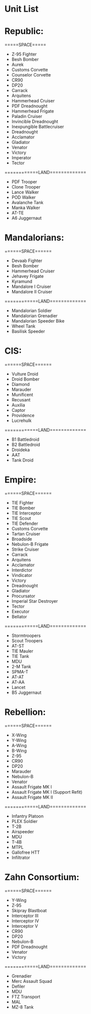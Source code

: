 # Unit List

# Republic:

=====SPACE=====
 - Z-95 Fighter
 - Besh Bomber
 - Aurek
 - Customs Corvette
 - Counselor Corvette
 - CR90
 - DP20
 - Carrack
 - Arquitens
 - Hammerhead Cruiser
 - PDF Dreadnought
 - Hammerhead Frigate
 - Paladin Cruiser
 - Invincible Dreadnought
 - Inexpungible Battlecruiser
 - Dreadnought
 - Acclamator
 - Gladiator
 - Venator
 - Victory
 - Imperator
 - Tector

============LAND=============
 - PDF Trooper
 - Clone Trooper
 - Lance Walker
 - POD Walker
 - Avalanche Tank
 - Manka Walker
 - AT-TE
 - A6 Juggernaut

# Mandalorians:

======SPACE======
 - Devaab Fighter
 - Besh Bomber
 - Hammerhead Cruiser
 - Jehavey Frigate
 - Kyramund
 - Mandalore I Cruiser
 - Mandalore II Cruiser

============LAND=============
 - Mandalorian Soldier
 - Mandalorian Grenadier
 - Mandalorian Speeder Bike
 - Wheel Tank
 - Basilisk Speeder

# CIS:

======SPACE======
 - Vulture Droid
 - Droid Bomber
 - Diamond
 - Marauder
 - Munificent
 - Recusant
 - Auxilia
 - Captor
 - Providence
 - Lucrehulk

============LAND=============
 - B1 Battledroid
 - B2 Battledroid
 - Droideka
 - AAT
 - Tank Droid

# Empire:

======SPACE======
 - TIE Fighter
 - TIE Bomber
 - TIE Interceptor
 - TIE Scout
 - TIE Defender
 - Customs Corvette
 - Tartan Cruiser
 - Broadside
 - Nebulon-B Frigate
 - Strike Cruiser
 - Carrack 
 - Arquitens
 - Acclamator
 - Interdictor
 - Vindicator
 - Victory
 - Dreadnought
 - Gladiator
 - Procursator
 - Imperial Star Destroyer
 - Tector
 - Executor
 - Bellator

============LAND=============
 - Stormtroopers
 - Scout Troopers
 - AT-ST
 - TIE Mauler
 - TIE Tank
 - MDU
 - 2-M Tank
 - SPMA-T
 - AT-AT
 - AT-AA
 - Lancet
 - B5 Juggernaut

# Rebellion:

======SPACE======
 - X-Wing
 - Y-Wing
 - A-Wing
 - B-Wing
 - Z-95
 - CR90
 - DP20
 - Marauder
 - Nebulon-B
 - Venator
 - Assault Frigate MK I
 - Assault Frigate MK I (Support Refit)
 - Assault Frigate MK II

============LAND=============
 - Infantry Platoon
 - PLEX Soldier
 - T-2B
 - Airspeeder
 - MDU
 - T-4B
 - MTPL
 - Gallofree HTT
 - Infiltrator

# Zahn Consortium:

======SPACE======
 - Y-Wing
 - Z-95
 - Skipray Blastboat
 - Interceptor III
 - Interceptor IV
 - Interceptor V
 - CR90
 - DP20
 - Nebulon-B
 - PDF Dreadnought
 - Venator
 - Victory

============LAND=============
 - Grenadier
 - Merc Assault Squad
 - Defiler
 - MDU
 - FTZ Transport
 - MAL
 - MZ-8 Tank